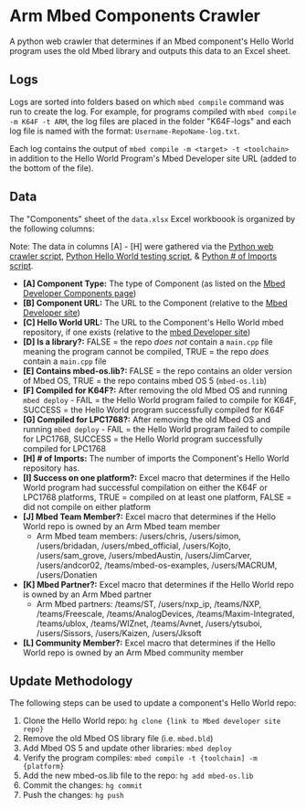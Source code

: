 # Arm Mbed Components Crawler
A python web crawler that determines if an Mbed component's Hello World program uses the old Mbed library and outputs this data to an Excel sheet.

## Logs
Logs are sorted into folders based on which `mbed compile` command was run to create the log. For example, for programs compiled with `mbed compile -m K64F -t ARM`, the log files are placed in the folder "K64F-logs" and each log file is named with the format: `Username-RepoName-log.txt`.

Each log contains the output of `mbed compile -m <target> -t <toolchain>` in addition to the Hello World Program's Mbed Developer site URL (added to the bottom of the file).

## Data
The "Components" sheet of the `data.xlsx` Excel workboook is organized by the following columns:

Note: The data in columns [A] - [H] were gathered via the [Python web crawler script](https://github.com/yennster/mbed-Components-Crawler/blob/master/url.py), [Python Hello World testing script](https://github.com/yennster/mbed-Components-Crawler/blob/master/test.py), & [Python # of Imports script](https://github.com/yennster/mbed-Components-Crawler/blob/master/get-imports.py).

- **[A] Component Type:** The type of Component (as listed on the [Mbed Developer Components page](https://developer.mbed.org/components/))
- **[B] Component URL:** The URL to the Component (relative to the [Mbed Developer site](https://os.mbed.com))
- **[C] Hello World URL:** The URL to the Component's Hello World mbed repository, if one exists (relative to the [mbed Developer site](https://os.mbed.com/))
- **[D] Is a library?:** FALSE = the repo *does not* contain a `main.cpp` file meaning the program cannot be compiled, TRUE = the repo *does* contain a `main.cpp` file
- **[E] Contains mbed-os.lib?:** FALSE = the repo contains an older version of Mbed OS, TRUE = the repo contains mbed OS 5 (`mbed-os.lib`)
- **[F] Compiled for K64F?:** After removing the old Mbed OS and running `mbed deploy` - FAIL = the Hello World program failed to compile for K64F, SUCCESS = the Hello World program successfully compiled for K64F
- **[G] Compiled for LPC1768?:** After removing the old Mbed OS and running `mbed deploy` - FAIL = the Hello World program failed to compile for LPC1768, SUCCESS = the Hello World program successfully compiled for LPC1768
- **[H] # of Imports:** The number of imports the Component's Hello World repository has.
- **[I] Success on one platform?:** Excel macro that determines if the Hello World program had successful compilation on either the K64F or LPC1768 platforms, TRUE = compiled on at least one platform, FALSE = did not compile on either platform
- **[J] Mbed Team Member?:** Excel macro that determines if the Hello World repo is owned by an Arm Mbed team member
  - Arm Mbed team members: /users/chris, /users/simon, /users/bridadan, /users/mbed_official, /users/Kojto, /users/sam_grove, /users/mbedAustin, /users/JimCarver, /users/andcor02, /teams/mbed-os-examples, /users/MACRUM, /users/Donatien
- **[K] Mbed Partner?:** Excel macro that determines if the Hello World repo is owned by an Arm Mbed partner
  - Arm Mbed partners: /teams/ST, /users/nxp_ip, /teams/NXP, /teams/Freescale, /teams/AnalogDevices, /teams/Maxim-Integrated, /teams/ublox, /teams/WIZnet, /teams/Avnet, /users/ytsuboi, /users/Sissors, /users/Kaizen, /users/Jksoft
- **[L] Community Member?:** Excel macro that determines if the Hello World repo is owned by an Arm Mbed community member

## Update Methodology
The following steps can be used to update a component's Hello World repo:

1. Clone the Hello World repo: `hg clone {link to Mbed developer site repo}`
2. Remove the old Mbed OS library file (i.e. `mbed.bld`)
3. Add Mbed OS 5 and update other libraries: `mbed deploy`
4. Verify the program compiles: `mbed compile -t {toolchain] -m {platform}`
5. Add the new mbed-os.lib file to the repo: `hg add mbed-os.lib`
6. Commit the changes: `hg commit`
6. Push the changes: `hg push`
